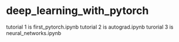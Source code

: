 # deep_learning_with_pytorch

tutorial 1 is first_pytorch.ipynb
tutorial 2 is autograd.ipynb
turorial 3 is neural_networks.ipynb
